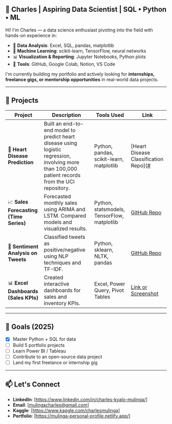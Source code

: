 ## 🧠 Charles | Aspiring Data Scientist | SQL • Python • ML

Hi! I'm Charles — a data science enthusiast pivoting into the field with hands-on experience in:

- 🧮 **Data Analysis**: Excel, SQL, pandas, matplotlib  
- 🤖 **Machine Learning**: scikit-learn, TensorFlow, neural networks  
- 📊 **Visualization & Reporting**: Jupyter Notebooks, Python plots  
- 🧰 **Tools**: GitHub, Google Colab, Notion, VS Code  

I'm currently building my portfolio and actively looking for **internships, freelance gigs, or mentorship opportunities** in real-world data projects.

---

## 📂 Projects

| Project | Description | Tools Used | Link |
|--------|-------------|------------|------|
| 🧼 **Heart Disease Prediction** | Built an end-to-end model to predict heart disease using logistic regression, involving more than 100,000 patient records from the UCI repository. | Python, pandas, scikit-learn, matplotlib | [Heart Disease Classification Repo]([#](https://github.com/Mulinga/Heart-Disease-Classification) |
| 📈 **Sales Forecasting (Time Series)** | Forecasted monthly sales using ARIMA and LSTM. Compared models and visualized results. | Python, statsmodels, TensorFlow, matplotlib | [GitHub Repo](#) |
| 🧠 **Sentiment Analysis on Tweets** | Classified tweets as positive/negative using NLP techniques and TF-IDF. | Python, sklearn, NLTK, pandas | [GitHub Repo](#) |
| 📊 **Excel Dashboards (Sales KPIs)** | Created interactive dashboards for sales and inventory KPIs. | Excel, Power Query, Pivot Tables | [Link or Screenshot](#) |

---

## 🚀 Goals (2025)

- [x] Master Python + SQL for data  
- [ ] Build 5 portfolio projects  
- [ ] Learn Power BI / Tableau  
- [ ] Contribute to an open-source data project  
- [ ] Land my first freelance or internship gig  

---

## 📫 Let's Connect

- **LinkedIn**: [https://www.linkedin.com/in/charles-kyalo-mulinga/]
- **Email**: [mulingacharles@gmail.com]
- **Kaggle**: [https://www.kaggle.com/charlesmulinga]
- **Portfolio**: [https://mulinga-personal-profile.netlify.app/]
